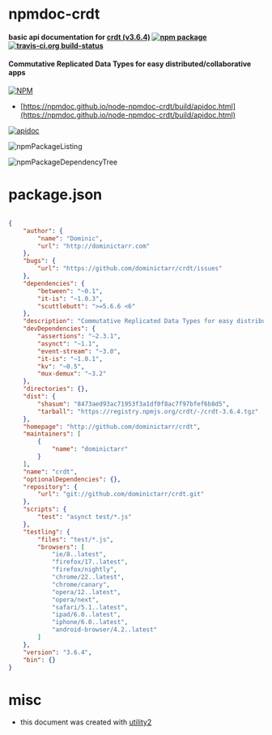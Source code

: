 # npmdoc-crdt

#### basic api documentation for  [crdt (v3.6.4)](http://github.com/dominictarr/crdt)  [![npm package](https://img.shields.io/npm/v/npmdoc-crdt.svg?style=flat-square)](https://www.npmjs.org/package/npmdoc-crdt) [![travis-ci.org build-status](https://api.travis-ci.org/npmdoc/node-npmdoc-crdt.svg)](https://travis-ci.org/npmdoc/node-npmdoc-crdt)

#### Commutative Replicated Data Types for easy distributed/collaborative apps

[![NPM](https://nodei.co/npm/crdt.png?downloads=true&downloadRank=true&stars=true)](https://www.npmjs.com/package/crdt)

- [https://npmdoc.github.io/node-npmdoc-crdt/build/apidoc.html](https://npmdoc.github.io/node-npmdoc-crdt/build/apidoc.html)

[![apidoc](https://npmdoc.github.io/node-npmdoc-crdt/build/screenCapture.buildCi.browser.%252Ftmp%252Fbuild%252Fapidoc.html.png)](https://npmdoc.github.io/node-npmdoc-crdt/build/apidoc.html)

![npmPackageListing](https://npmdoc.github.io/node-npmdoc-crdt/build/screenCapture.npmPackageListing.svg)

![npmPackageDependencyTree](https://npmdoc.github.io/node-npmdoc-crdt/build/screenCapture.npmPackageDependencyTree.svg)



# package.json

```json

{
    "author": {
        "name": "Dominic",
        "url": "http://dominictarr.com"
    },
    "bugs": {
        "url": "https://github.com/dominictarr/crdt/issues"
    },
    "dependencies": {
        "between": "~0.1",
        "it-is": "~1.0.3",
        "scuttlebutt": ">=5.6.6 <6"
    },
    "description": "Commutative Replicated Data Types for easy distributed/collaborative apps",
    "devDependencies": {
        "assertions": "~2.3.1",
        "asynct": "~1.1",
        "event-stream": "~3.0",
        "it-is": "~1.0.1",
        "kv": "~0.5",
        "mux-demux": "~3.2"
    },
    "directories": {},
    "dist": {
        "shasum": "8473aed93ac71953f3a1df0f8ac7f97bfef6b8d5",
        "tarball": "https://registry.npmjs.org/crdt/-/crdt-3.6.4.tgz"
    },
    "homepage": "http://github.com/dominictarr/crdt",
    "maintainers": [
        {
            "name": "dominictarr"
        }
    ],
    "name": "crdt",
    "optionalDependencies": {},
    "repository": {
        "url": "git://github.com/dominictarr/crdt.git"
    },
    "scripts": {
        "test": "asynct test/*.js"
    },
    "testling": {
        "files": "test/*.js",
        "browsers": [
            "ie/8..latest",
            "firefox/17..latest",
            "firefox/nightly",
            "chrome/22..latest",
            "chrome/canary",
            "opera/12..latest",
            "opera/next",
            "safari/5.1..latest",
            "ipad/6.0..latest",
            "iphone/6.0..latest",
            "android-browser/4.2..latest"
        ]
    },
    "version": "3.6.4",
    "bin": {}
}
```



# misc
- this document was created with [utility2](https://github.com/kaizhu256/node-utility2)
